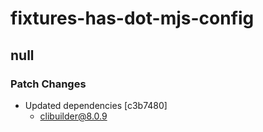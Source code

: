 # fixtures-has-dot-mjs-config

## null

### Patch Changes

- Updated dependencies [c3b7480]
  - clibuilder@8.0.9
